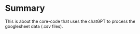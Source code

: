 # Summary

This is about the core-code that uses the chatGPT to process the googlesheet data (.csv files).